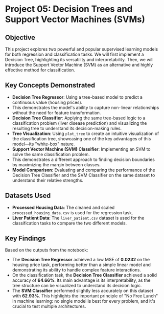# Project 05: Decision Trees and Support Vector Machines (SVMs)

## Objective

This project explores two powerful and popular supervised learning models for both regression and classification tasks.
We will first implement a Decision Tree, highlighting its versatility and interpretability.
Then, we will introduce the Support Vector Machine (SVM) as an alternative and highly effective method for classification.

## Key Concepts Demonstrated

* **Decision Tree Regressor**: Using a tree-based model to predict a continuous value (housing prices).
* This demonstrates the model's ability to capture non-linear relationships without the need for feature transformation.
* **Decision Tree Classifier**: Applying the same tree-based logic to a classification problem (liver disease prediction) and visualizing the resulting tree to understand its decision-making rules.
* **Tree Visualization**: Using `plot_tree` to create an intuitive visualization of the classification tree, showcasing one of the key advantages of this model—its "white-box" nature.
* **Support Vector Machine (SVM) Classifier**: Implementing an SVM to solve the same classification problem.
* This demonstrates a different approach to finding decision boundaries by maximizing the margin between classes.
* **Model Comparison**: Evaluating and comparing the performance of the Decision Tree Classifier and the SVM Classifier on the same dataset to understand their relative strengths.

## Datasets Used

* **Processed Housing Data**: The cleaned and scaled `processed_housing_data.csv` is used for the regression task.
* **Liver Patient Data**: The `liver_patient.csv` dataset is used for the classification tasks to compare the two different models.

## Key Findings

Based on the outputs from the notebook:

* The **Decision Tree Regressor** achieved a low MSE of **0.0232** on the housing price task, performing better than a simple linear model and demonstrating its ability to handle complex feature interactions.
* On the classification task, the **Decision Tree Classifier** achieved a solid accuracy of **64.66%**. Its main advantage is its interpretability, as the tree structure can be visualized to understand its decision logic.
* The **SVM Classifier** performed slightly less accurately on this dataset with **62.93%**. This highlights the important principle of "No Free Lunch" in machine learning: no single model is best for every problem, and it's crucial to test multiple architectures.
